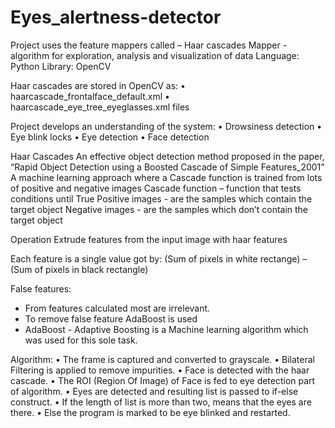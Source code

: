 # Eyes_alertness-detector

Project uses the feature mappers called – Haar cascades
Mapper - algorithm for exploration, analysis and visualization of data
Language: Python
Library: OpenCV

Haar cascades are stored in OpenCV as:
•	haarcascade_frontalface_default.xml
•	haarcascade_eye_tree_eyeglasses.xml files

Project develops an understanding of the system:
•	Drowsiness detection
•	Eye blink locks
•	Eye detection
•	Face detection

Haar Cascades
An effective object detection method proposed in the paper, “Rapid Object Detection using a Boosted Cascade of Simple Features_2001”
A machine learning approach where a Cascade function is trained from lots of positive and negative images
	Cascade function – function that tests conditions until True
	Positive images - are the samples which contain the target object
	Negative images - are the samples which don’t contain the target object





Operation
Extrude features from the input image with haar features
 
Each feature is a single value got by:
	(Sum of pixels in white rectange) – (Sum of pixels in black rectangle)
 


False features:
-	From features calculated most are irrelevant.
-	To remove false feature AdaBoost is used
-	AdaBoost - Adaptive Boosting is a Machine learning algorithm which was used for this sole task.




Algorithm:
•	The frame is captured and converted to grayscale.
•	Bilateral Filtering is applied to remove impurities.
•	Face is detected with the haar cascade.
•	The ROI (Region Of Image) of Face is fed to eye detection part of algorithm.
•	Eyes are detected and resulting list is passed to if-else construct.
•	If the length of list is more than two, means that the eyes are there.
•	Else the program is marked to be eye blinked and restarted.
